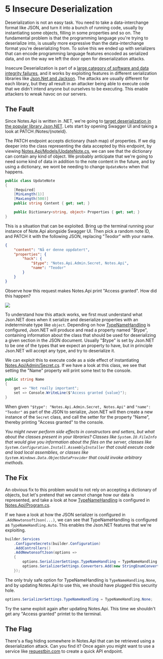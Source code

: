 5 Insecure Deserialization
==========================
Deserialization is not an easy task. You need to take a data-interchange format like JSON, and turn it into a bunch of running code, usually by instantiating some objects, filling in some properties and so on. The fundamental problem is that the programming language you're trying to deserialize into, is usually more expressive than the data-interchange format you're deserializing from. To solve this we ended up with serializers that can encode programming language features encoded as serialized data, and on the way we left the door open for deserialization attacks.

Insecure Deserialization is part of a [large category of software and data integrity failures](https://owasp.org/Top10/A08_2021-Software_and_Data_Integrity_Failures/), and it works by exploiting features in different serialization libraries like [Json.Net and Jackson](https://www.blackhat.com/docs/us-17/thursday/us-17-Munoz-Friday-The-13th-JSON-Attacks-wp.pdf). The attacks are usually different for each library, but they all result in an attacker being able to execute code that we didn't intend anyone but ourselves to be executing. This enable attackers to wreak havoc on our servers.

The Fault
---------
Since Notes.Api is written in .NET, we're going to [target deserialization in the popular library Json.NET](https://www.alphabot.com/security/blog/2017/net/How-to-configure-Json.NET-to-create-a-vulnerable-web-API.html). Lets start by opening Swagger UI and taking a look at PATCH /Notes/{noteId}.

The PATCH endpoint accepts dictionary (hash map) of properties. If we dig deeper into the class representing the data accepted by this endpoint, by viewing [Notes.Api/Models/UpdateNote.cs](../Notes.Api/Models/UpdateNote.cs), we can see that the dictionary can contain any kind of object. We probably anticipate that we're going to need some kind of data in addition to the note content in the future, and by using a dictionary, we wont be needing to change `UpdateNote` when that happens.

```csharp
public class UpdateNote
{
    [Required]
    [MinLength(1)]
    [MaxLength(500)]
    public string Content { get; set; }

    public Dictionary<string, object> Properties { get; set; }
}
```

This is a situation that can be exploited. Bring up the terminal running your instance of Note.Api alongside Swagger UI. Then pick a random note ID, and PATCH it with the following JSON, replacing "Teodor" with your name.
```json
{
    "content": "Nå er denne oppdatert",
    "properties": {
        "hack": {
            "$type": "Notes.Api.Admin.Secret, Notes.Api",
            "name": "Teodor"
        }
    }
}
```

Observe how this request makes Notes.Api print "Access granted". How did this happen?

![](../Images/deserialization-hack.gif)

To understand how this attack works, we first must understand what Json.NET does when it serialize and deserialize properties with an indeterminate type like `object`. Depending on how [TypeNameHandling](https://www.newtonsoft.com/json/help/html/T_Newtonsoft_Json_TypeNameHandling.htm) is configured, Json.NET will produce and read a property named "$type", containing information about the class that should be used for deserializing a given section in the JSON document. Usually "$type" is set by Json.NET to be one of the types that we expect an property to have, but in principle Json.NET will accept any type, and try to deserialize it.

We can exploit this to execute code as a side effect of instantiating [Notes.Api/Admin/Secret.cs](../Notes.Api/Admin/Secret.cs). If we have a look at this class, we see that setting the "Name" property will print some text to the console.
```csharp
public string Name
{
    get => "Not really important";
    set => Console.WriteLine($"Access granted {value}");
}
```

When given `"$type": "Notes.Api.Admin.Secret, Notes.Api"` and `"name": "Teodor"` as part of the JSON to serialize, Json.NET will then create a new instance of the `Secret` class, and call the setter for the property "Name", thereby printing "Access granted" to the console.

_You might never perform side effects in constructors and setters, but what about the classes present in your libraries? Classes like `System.IO.FileInfo` that would give you information about the files on the server, classes like `System.Configuration.Install.AssemblyInstaller` that could execute code and load local assemblies, or classes like `System.Windows.Data.ObjectDataProvider` that could invoke arbitrary methods._

The Fix
-------
An obvious fix to this problem would to not rely on accepting a dictionary of objects, but let's pretend that we cannot change how our data is represented, and take a look at how [TypeNameHandling](https://www.newtonsoft.com/json/help/html/T_Newtonsoft_Json_TypeNameHandling.htm) is configured in [Notes.Api/Program.cs](../Notes.Api/Program.cs).

If we have a look at how the JSON serializer is configured in `.AddNewtonsoftJson(...)`, we can see that TypeNameHandling is configured as `TypeNameHandling.Auto`. This enables the Json.NET features that we're exploiting.

```csharp
builder.Services
    .ConfigureSecrets(builder.Configuration)
    .AddControllers()
    .AddNewtonsoftJson(options =>
    {
        options.SerializerSettings.TypeNameHandling = TypeNameHandling.Auto;
        options.SerializerSettings.Converters.Add(new StringEnumConverter());
    });
```

The only truly safe option for TypeNameHandling is `TypeNameHandling.None`, and by updating Notes.Api to use this, we should have plugged this security hole.
```csharp
options.SerializerSettings.TypeNameHandling = TypeNameHandling.None;
```

Try the same exploit again after updating Notes.Api. This time we shouldn't get any "Access granted" printet to the terminal.

The Flag
--------
There's a flag hiding somewhere in Notes.Api that can be retrieved using a deserialization attack. Can you find it? Once again you might want to use a service like [requestbin.com](https://requestbin.com/r) to create a quick API endpoint.
